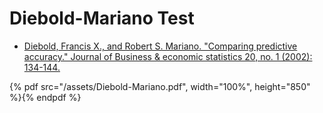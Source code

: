 # Diebold-Mariano Test

- [Diebold, Francis X., and Robert S. Mariano. "Comparing predictive accuracy." Journal of Business & economic statistics 20, no. 1 (2002): 134-144.](https://amstat.tandfonline.com/doi/pdf/10.1198/073500102753410444?needAccess=true)

{% pdf src="/assets/Diebold-Mariano.pdf", width="100%", height="850" %}{% endpdf %}